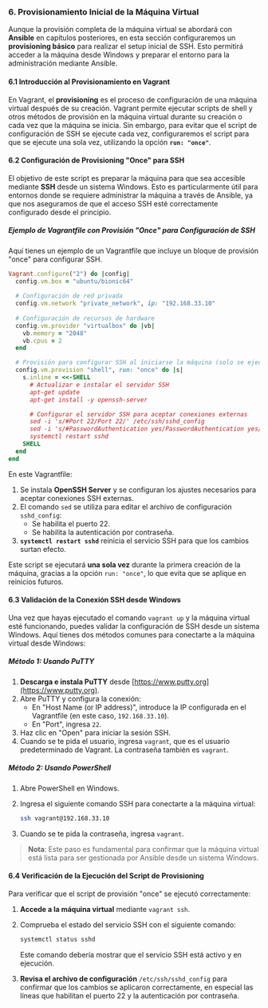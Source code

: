 ### 6. Provisionamiento Inicial de la Máquina Virtual

Aunque la provisión completa de la máquina virtual se abordará con **Ansible** en capítulos posteriores, en esta sección configuraremos un **provisioning básico** para realizar el setup inicial de SSH. Esto permitirá acceder a la máquina desde Windows y preparar el entorno para la administración mediante Ansible.

#### 6.1 Introducción al Provisionamiento en Vagrant

En Vagrant, el **provisioning** es el proceso de configuración de una máquina virtual después de su creación. Vagrant permite ejecutar scripts de shell y otros métodos de provisión en la máquina virtual durante su creación o cada vez que la máquina se inicia. Sin embargo, para evitar que el script de configuración de SSH se ejecute cada vez, configuraremos el script para que se ejecute una sola vez, utilizando la opción **`run: "once"`**.

#### 6.2 Configuración de Provisioning "Once" para SSH

El objetivo de este script es preparar la máquina para que sea accesible mediante **SSH** desde un sistema Windows. Esto es particularmente útil para entornos donde se requiere administrar la máquina a través de Ansible, ya que nos aseguramos de que el acceso SSH esté correctamente configurado desde el principio.

##### Ejemplo de Vagrantfile con Provisión "Once" para Configuración de SSH

Aquí tienes un ejemplo de un Vagrantfile que incluye un bloque de provisión "once" para configurar SSH.

```ruby
Vagrant.configure("2") do |config|
  config.vm.box = "ubuntu/bionic64"
  
  # Configuración de red privada
  config.vm.network "private_network", ip: "192.168.33.10"
  
  # Configuración de recursos de hardware
  config.vm.provider "virtualbox" do |vb|
    vb.memory = "2048"
    vb.cpus = 2
  end

  # Provisión para configurar SSH al iniciarse la máquina (solo se ejecuta una vez)
  config.vm.provision "shell", run: "once" do |s|
    s.inline = <<-SHELL
      # Actualizar e instalar el servidor SSH
      apt-get update
      apt-get install -y openssh-server

      # Configurar el servidor SSH para aceptar conexiones externas
      sed -i 's/#Port 22/Port 22/' /etc/ssh/sshd_config
      sed -i 's/#PasswordAuthentication yes/PasswordAuthentication yes/' /etc/ssh/sshd_config
      systemctl restart sshd
    SHELL
  end
end
```

En este Vagrantfile:

1. Se instala **OpenSSH Server** y se configuran los ajustes necesarios para aceptar conexiones SSH externas.
2. El comando `sed` se utiliza para editar el archivo de configuración `sshd_config`:
   - Se habilita el puerto 22.
   - Se habilita la autenticación por contraseña.
3. **`systemctl restart sshd`** reinicia el servicio SSH para que los cambios surtan efecto.

Este script se ejecutará **una sola vez** durante la primera creación de la máquina, gracias a la opción `run: "once"`, lo que evita que se aplique en reinicios futuros.

#### 6.3 Validación de la Conexión SSH desde Windows

Una vez que hayas ejecutado el comando `vagrant up` y la máquina virtual esté funcionando, puedes validar la configuración de SSH desde un sistema Windows. Aquí tienes dos métodos comunes para conectarte a la máquina virtual desde Windows:

##### Método 1: Usando PuTTY

1. **Descarga e instala PuTTY** desde [https://www.putty.org](https://www.putty.org).
2. Abre PuTTY y configura la conexión:
   - En "Host Name (or IP address)", introduce la IP configurada en el Vagrantfile (en este caso, `192.168.33.10`).
   - En "Port", ingresa `22`.
3. Haz clic en "Open" para iniciar la sesión SSH.
4. Cuando se te pida el usuario, ingresa `vagrant`, que es el usuario predeterminado de Vagrant. La contraseña también es `vagrant`.

##### Método 2: Usando PowerShell

1. Abre PowerShell en Windows.
2. Ingresa el siguiente comando SSH para conectarte a la máquina virtual:
   
   ```bash
   ssh vagrant@192.168.33.10
   ```

3. Cuando se te pida la contraseña, ingresa `vagrant`.

> **Nota**: Este paso es fundamental para confirmar que la máquina virtual está lista para ser gestionada por Ansible desde un sistema Windows.

#### 6.4 Verificación de la Ejecución del Script de Provisioning

Para verificar que el script de provisión "once" se ejecutó correctamente:

1. **Accede a la máquina virtual** mediante `vagrant ssh`.
2. Comprueba el estado del servicio SSH con el siguiente comando:
   
   ```bash
   systemctl status sshd
   ```

   Este comando debería mostrar que el servicio SSH está activo y en ejecución.

3. **Revisa el archivo de configuración** `/etc/ssh/sshd_config` para confirmar que los cambios se aplicaron correctamente, en especial las líneas que habilitan el puerto 22 y la autenticación por contraseña.
